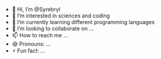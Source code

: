 - 👋 Hi, I’m @Syrebryl
- 👀 I’m interested in sciences and coding
- 🌱 I’m currently learning different programming languages
- 💞️ I’m looking to collaborate on ...
- 📫 How to reach me ...
- 😄 Pronouns: ...
- ⚡ Fun fact: ...

<!---
Syrebryl/Syrebryl is a ✨ special ✨ repository because its `README.md` (this file) appears on your GitHub profile.
You can click the Preview link to take a look at your changes.
--->
